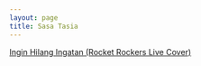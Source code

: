 ```yaml
---
layout: page
title: Sasa Tasia
---
```


<div class="htl">
  <a href="/inginhilangingatan-rocketrockerslivecover-sasatasia">
Ingin Hilang Ingatan (Rocket Rockers Live Cover)
  </a>
</div>
